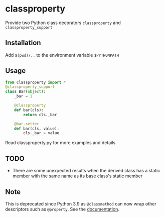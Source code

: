 # classproperty

Provide two Python class decorators `classproperty` and `classproperty_support`

## Installation
Add `$(pwd)/..` to the environment variable `$PYTHONPATH`

## Usage
```python
from classproperty import *
@classproperty_support
class Bar(object):
    _bar = 1

    @classproperty
    def bar(cls):
        return cls._bar

    @bar.setter
    def bar(cls, value):
        cls._bar = value
```
Read classproperty.py for more examples and details

## TODO
* There are some unexpected results when the derived class has a static member 
  with the same name as its base class's static member

## Note

This is deprecated since Python 3.9 as `@classmethod` can now wrap other descriptors such as `@property`.
See the [documentation](https://docs.python.org/3/library/functions.html).
